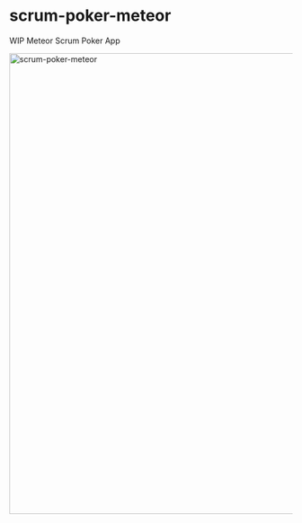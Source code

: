 # scrum-poker-meteor
WIP Meteor Scrum Poker App

<img width="819" alt="scrum-poker-meteor" src="https://cloud.githubusercontent.com/assets/4647136/15021402/31eb5f8a-1259-11e6-9881-70f0cf3e69b6.png">

